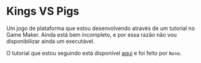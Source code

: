 # Kings VS Pigs

Um jogo de plataforma que estou desenvolvendo através de um tutorial no Game Maker. Ainda está bem incompleto, e por essa razão não vou disponibilizar ainda um executável.

O tutorial que estou seguindo está disponível [aqui](https://www.youtube.com/watch?v=zPzBSDdBeoE&t=384s) e foi feito por `None`.